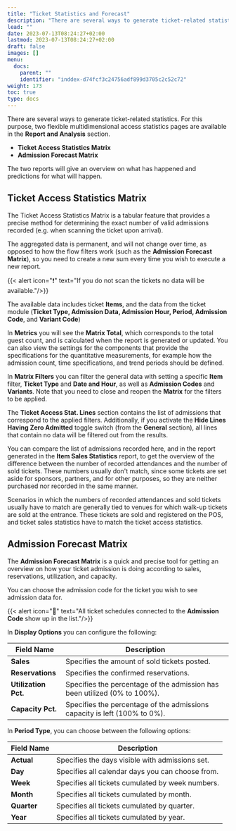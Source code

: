 ```yaml
---
title: "Ticket Statistics and Forecast"
description: "There are several ways to generate ticket-related statistics. For this purpose, two flexible multidimensional access statistics pages are available in the Report and Analysis section."
lead: ""
date: 2023-07-13T08:24:27+02:00
lastmod: 2023-07-13T08:24:27+02:00
draft: false
images: []
menu:
  docs:
    parent: ""
    identifier: "inddex-d74fcf3c24756adf899d3705c2c52c72"
weight: 173
toc: true
type: docs
---
```

There are several ways to generate ticket-related statistics.
For this purpose, two flexible multidimensional access statistics pages are available in the **Report and Analysis** section.

- **Ticket Access Statistics Matrix**
- **Admission Forecast Matrix**

The two reports will give an overview on what has happened and predictions for what will happen.

## Ticket Access Statistics Matrix

The Ticket Access Statistics Matrix is a tabular feature that provides a precise method for determining the exact number of valid admissions recorded (e.g. when scanning the ticket upon arrival).

The aggregated data is permanent, and will not change over time, as opposed to how the flow filters work (such as the **Admission Forecast Matrix**), so you need to create a new sum every time you wish to execute a new report.

{{< alert icon="❗" text="If you do not scan the tickets no data will be available."/>}}


The available data includes ticket **Items**, and the data from the ticket module (**Ticket Type, Admission Data, Admission Hour, Period, Admission Code**, and **Variant Code**)

In **Metrics** you will see the **Matrix Total**, which corresponds to the total guest count, and is calculated when the report is generated or updated. You can also view the settings for the components that provide the specifications for the quantitative measurements, for example how the admission count, time specifications, and trend periods should be defined.

In **Matrix Filters** you can filter the general data with setting a specific **Item** filter, **Ticket Type** and **Date and Hour**, as well as **Admission Codes** and **Variants**. Note that you need to close and reopen the **Matrix** for the filters to be applied.

The **Ticket Access Stat. Lines** section contains the list of admissions that correspond to the applied filters. Additionally, if you activate the **Hide Lines Having Zero Admitted** toggle switch (from the **General** section), all lines that contain no data will be filtered out from the results.

You can compare the list of admissions recorded here, and in the report generated in the **Item Sales Statistics** report, to get the overview of the difference between the number of recorded attendances and the number of sold tickets. These numbers usually don't match, since some tickets are set aside for sponsors, partners, and for other purposes, so they are neither purchased nor recorded in the same manner. 

Scenarios in which the numbers of recorded attendances and sold tickets usually have to match are generally tied to venues for which walk-up tickets are sold at the entrance. These tickets are sold and registered on the POS, and ticket sales statistics have to match the ticket access statistics. 


## Admission Forecast Matrix

The **Admission Forecast Matrix** is a quick and precise tool for getting an overview on how your ticket admission is doing according to sales, reservations, utilization, and capacity.

You can choose the admission code for the ticket you wish to see admission data for.

{{< alert icon="📝" text="All ticket schedules connected to the <b>Admission Code</b> show up in the list."/>}}

In **Display Options** you can configure the following:

| Field Name      | Description |
| ----------- | ----------- |
| **Sales**       | Specifies the amount of sold tickets posted.  |
| **Reservations**  | Specifies the confirmed reservations.      |
| **Utilization Pct.** | Specifies the percentage of the admission has been utilized (0% to 100%). |
| **Capacity Pct.** | Specifies the percentage of the admissions capacity is left (100% to 0%). |

In **Period Type**, you can choose between the following options:  

| Field Name      | Description |
| ----------- | ----------- |
| **Actual**       | Specifies the days visible with admissions set.  |
| **Day**  | Specifies all calendar days you can choose from.      |
| **Week** | Specifies all tickets cumulated by week numbers. |
| **Month** | Specifies all tickets cumulated by month. |
| **Quarter** | Specifies all tickets cumulated by quarter. |
| **Year** | Specifies all tickets cumulated by year.
